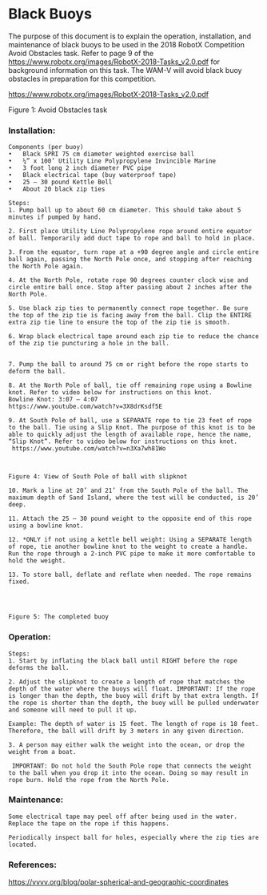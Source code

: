 
# Black Buoys

The purpose of this document is to explain the operation, installation, and 
maintenance of black buoys to be used in the 2018 RobotX Competition Avoid Obstacles task. 
Refer to page 9 of the https://www.robotx.org/images/RobotX-2018-Tasks_v2.0.pdf for background information on this task. 
The WAM-V will avoid black buoy obstacles in preparation for this competition.
 
https://www.robotx.org/images/RobotX-2018-Tasks_v2.0.pdf



 

Figure 1: Avoid Obstacles task

### Installation:
```
Components (per buoy)
•	Black SPRI 75 cm diameter weighted exercise ball
•	¼” x 100’ Utility Line Polypropylene Invincible Marine 
•	3 foot long 2 inch diameter PVC pipe
•	Black electrical tape (buy waterproof tape)
•	25 – 30 pound Kettle Bell
•	About 20 black zip ties
```
```
Steps:
1. Pump ball up to about 60 cm diameter. This should take about 5 minutes if pumped by hand.

2. First place Utility Line Polypropylene rope around entire equator of ball. Temporarily add duct tape to rope and ball to hold in place.

3. From the equator, turn rope at a +90 degree angle and circle entire ball again, passing the North Pole once, and stopping after reaching the North Pole again.

4. At the North Pole, rotate rope 90 degrees counter clock wise and circle entire ball once. Stop after passing about 2 inches after the North Pole. 

5. Use black zip ties to permanently connect rope together. Be sure the top of the zip tie is facing away from the ball. Clip the ENTIRE extra zip tie line to ensure the top of the zip tie is smooth.

6. Wrap black electrical tape around each zip tie to reduce the chance of the zip tie puncturing a hole in the ball.
  

7. Pump the ball to around 75 cm or right before the rope starts to deform the ball. 

8. At the North Pole of ball, tie off remaining rope using a Bowline knot. Refer to video below for instructions on this knot.
Bowline Knot: 3:07 – 4:07
https://www.youtube.com/watch?v=3X8drKsdf5E

9. At South Pole of ball, use a SEPARATE rope to tie 23 feet of rope to the ball. Tie using a Slip Knot. The purpose of this knot is to be able to quickly adjust the length of available rope, hence the name, “Slip Knot”. Refer to video below for instructions on this knot. 
 https://www.youtube.com/watch?v=n3Xa7wh81Wo

 

Figure 4: View of South Pole of ball with slipknot

10. Mark a line at 20’ and 21’ from the South Pole of the ball. The maximum depth of Sand Island, where the test will be conducted, is 20’ deep. 

11. Attach the 25 – 30 pound weight to the opposite end of this rope using a bowline knot.  

12. *ONLY if not using a kettle bell weight: Using a SEPARATE length of rope, tie another bowline knot to the weight to create a handle. Run the rope through a 2-inch PVC pipe to make it more comfortable to hold the weight. 

13. To store ball, deflate and reflate when needed. The rope remains fixed.
 


 
Figure 5: The completed buoy
```
### Operation:
```
Steps:
1. Start by inflating the black ball until RIGHT before the rope deforms the ball.
 
2. Adjust the slipknot to create a length of rope that matches the depth of the water where the buoys will float. IMPORTANT: If the rope is longer than the depth, the buoy will drift by that extra length. If the rope is shorter than the depth, the buoy will be pulled underwater and someone will need to pull it up. 

Example: The depth of water is 15 feet. The length of rope is 18 feet. Therefore, the ball will drift by 3 meters in any given direction.

3. A person may either walk the weight into the ocean, or drop the weight from a boat.

 IMPORTANT: Do not hold the South Pole rope that connects the weight to the ball when you drop it into the ocean. Doing so may result in rope burn. Hold the rope from the North Pole.
```

### Maintenance:
```
Some electrical tape may peel off after being used in the water. Replace the tape on the rope if this happens.

Periodically inspect ball for holes, especially where the zip ties are located.
```
### References:

https://vvvv.org/blog/polar-spherical-and-geographic-coordinates
